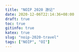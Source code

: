 ```yaml
---
title: "NOIP 2020 游记"
date: 2020-12-06T22:14:36+08:00
draft: true
toc: true
gitinfo: true
katex: true
slug: "noip-2020-travel"
tags: ["NOIP", "OI"]
---
```


